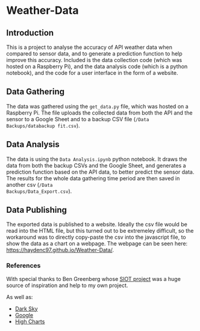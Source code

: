 # Weather-Data

## Introduction

This is a project to analyse the accuracy of API weather data when compared to sensor data, and to generate a prediction function to help improve this accuracy. Included is the data collection code (which was hosted on a Raspberry Pi), and the data analysis code (which is a python notebook), and the code for a user interface in the form of a website.

## Data Gathering

The data was gathered using the <code>get_data.py</code> file, which was hosted on a Raspberry Pi. The file uploads the collected data from both the API and the sensor to a Google Sheet and to a backup CSV file (<code>/Data Backups/databackup fit.csv</code>).

## Data Analysis

The data is using the <code>Data Analysis.ipynb</code> python notebook. It draws the data from both the backup CSVs and the Google Sheet, and generates a prediction function based on the API data, to better predict the sensor data. The results for the whole data gathering time period are then saved in another csv (<code>/Data Backups/Data_Export.csv</code>).

## Data Publishing

The exported data is published to a website. Ideally the csv file would be read into the HTML file, but this turned out to be extremeley difficult, so the workaround was to directly copy-paste the csv into the javascript file, to show the data as a chart on a webpage.
The webpage can be seen here: https://haydenc97.github.io/Weather-Data/.

### References

With special thanks to Ben Greenberg whose [SIOT project](https://github.com/nebbles/SIOT) was a huge source of inspiration and help to my own project.

As well as:

* [Dark Sky](https://darksky.net/dev/docs)
* [Google](https://developers.google.com)
* [High Charts](https://www.highcharts.com)
